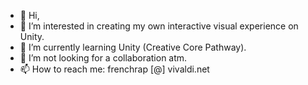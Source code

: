 - 👋 Hi, 
- 👀 I’m interested in creating my own interactive visual experience on Unity.
- 🌱 I’m currently learning Unity (Creative Core Pathway).
- 💞️ I’m not looking for a collaboration atm.
- 📫 How to reach me: frenchrap [@] vivaldi.net

<!---
pykinimas/pykinimas is a ✨ special ✨ repository because its `README.md` (this file) appears on your GitHub profile.
You can click the Preview link to take a look at your changes.
--->
